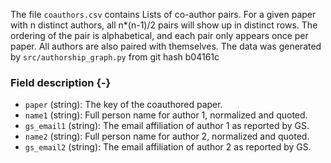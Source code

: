 The file `coauthors.csv` contains Lists of co-author pairs. For a given paper with n distinct authors, all n*(n-1)/2 pairs will show up in distinct rows. The ordering of the pair is alphabetical, and each pair only appears once per paper. All authors are also paired with themselves.
The data was generated by `src/authorship_graph.py` from git hash b04161c


### Field description {-}

  * `paper` (string): The key of the coauthored paper.
  * `name1` (string): Full person name for author 1, normalized and quoted.
  * `gs_email1` (string): The email affiliation of author 1 as reported by GS.
  * `name2` (string): Full person name for author 2, normalized and quoted.
  * `gs_email2` (string): The email affiliation of author 2 as reported by GS.
